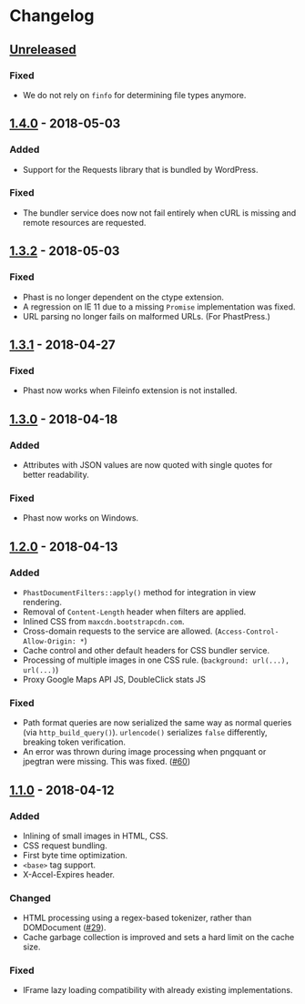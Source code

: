 # Changelog

## [Unreleased]

### Fixed
* We do not rely on `finfo` for determining file types anymore.

## [1.4.0] - 2018-05-03

### Added
* Support for the Requests library that is bundled by WordPress.

### Fixed
* The bundler service does now not fail entirely when cURL is missing and remote
  resources are requested.


## [1.3.2] - 2018-05-03

### Fixed
* Phast is no longer dependent on the ctype extension.
* A regression on IE 11 due to a missing `Promise` implementation was fixed.
* URL parsing no longer fails on malformed URLs. (For PhastPress.)


## [1.3.1] - 2018-04-27

### Fixed
* Phast now works when Fileinfo extension is not installed.


## [1.3.0] - 2018-04-18

### Added
* Attributes with JSON values are now quoted with single quotes for better
  readability.

### Fixed
* Phast now works on Windows.


## [1.2.0] - 2018-04-13

### Added
* `PhastDocumentFilters::apply()` method for integration in view rendering.
* Removal of `Content-Length` header when filters are applied.
* Inlined CSS from `maxcdn.bootstrapcdn.com`.
* Cross-domain requests to the service are allowed. (`Access-Control-Allow-Origin: *`)
* Cache control and other default headers for CSS bundler service.
* Processing of multiple images in one CSS rule. (`background: url(...), url(...)`)
* Proxy Google Maps API JS, DoubleClick stats JS

### Fixed
* Path format queries are now serialized the same way as normal queries (via
  `http_build_query()`). `urlencode()` serializes `false` differently, breaking
  token verification.
* An error was thrown during image processing when pngquant or jpegtran were
  missing. This was fixed. ([#60])

[#60]: https://github.com/kiboit/phast/issues/60


## [1.1.0] - 2018-04-12

### Added
* Inlining of small images in HTML, CSS.
* CSS request bundling.
* First byte time optimization.
* `<base>` tag support.
* X-Accel-Expires header.

### Changed
* HTML processing using a regex-based tokenizer, rather than DOMDocument ([#29]).
* Cache garbage collection is improved and sets a hard limit on the cache size.

### Fixed
* IFrame lazy loading compatibility with already existing implementations.

[#29]: https://github.com/kiboit/phast/pull/29


[Unreleased]: https://github.com/kiboit/phast/compare/1.4.0...master
[1.4.0]: https://github.com/kiboit/phast/compare/1.3.2...1.4.0
[1.3.2]: https://github.com/kiboit/phast/compare/1.3.1...1.3.2
[1.3.1]: https://github.com/kiboit/phast/compare/1.3.0...1.3.1
[1.3.0]: https://github.com/kiboit/phast/compare/1.2.0...1.3.0
[1.2.0]: https://github.com/kiboit/phast/compare/1.1.0...1.2.0
[1.1.0]: https://github.com/kiboit/phast/compare/1.0.0...1.1.0
